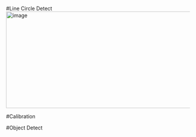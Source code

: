#Line Circle Detect
<img width="803" height="264" alt="image" src="https://github.com/user-attachments/assets/1e69c5e9-52b9-4bcd-b43f-95468839a7d5" />

#Calibration


#Object Detect
